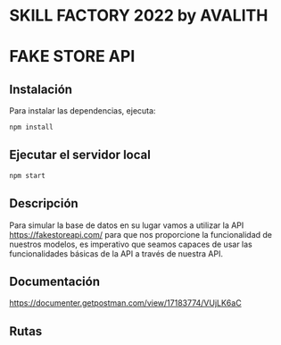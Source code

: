 # SKILL FACTORY 2022 by AVALITH
# FAKE STORE API

## Instalación

Para instalar las dependencias, ejecuta:
``` bash
npm install
```

## Ejecutar el servidor local

``` bash
npm start
```

## Descripción

Para simular la base de datos en su lugar vamos a utilizar la API
https://fakestoreapi.com/ para que nos proporcione la
funcionalidad de nuestros modelos, es imperativo que seamos
capaces de usar las funcionalidades básicas de la API a través de
nuestra API.


## Documentación

https://documenter.getpostman.com/view/17183774/VUjLK6aC

## Rutas

